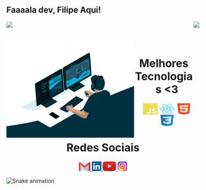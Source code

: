 ## Faaaala dev, Filipe Aqui!

<div>
  
  <img  height="140em" src="https://github-readme-stats.vercel.app/api?username=FilipeAsafe&show_icons=true&theme=great-gatsby&include_all_commits=true&count_private=true"/>
  <img align="right" height="140em" src="https://github-readme-stats.vercel.app/api/top-langs/?username=FilipeAsafe&layout=compact&langs_count=16&theme=great-gatsby"/>
</div>
<br>

<div  align="center"> 
  <div style="display: inline_block"><br>
    <img align="left" height="250" alt="coding-time" src="code.gif">
    <h1 align="center">Melhores Tecnologias <3</h1>
    <img align="center" height="30" width="40" alt="js-icon"  src="https://raw.githubusercontent.com/devicons/devicon/master/icons/javascript/javascript-plain.svg">
    <img align="center" height="30" width="40" alt="react-icon" src="https://raw.githubusercontent.com/devicons/devicon/master/icons/react/react-original.svg">
    <img align="center" height="30" width="40" alt="html-icon" src="https://raw.githubusercontent.com/devicons/devicon/master/icons/html5/html5-original.svg">
    <img align="center" height="30" width="40" alt="css-icon" src="https://raw.githubusercontent.com/devicons/devicon/master/icons/css3/css3-original.svg">
   </div>
    
  
  <h1 align="center">Redes Sociais</h1>
    <a href = "mailto: filipeasafe.a.matos@gmail.com">
      <img width="30" src="gmail.svg">
    </a>
    <a href = "https://www.linkedin.com/in/filipe-asafe-abreu-matos-087350216/">
      <img width="25" src="linkedin.svg">
    </a>
    <a href = "https://www.youtube.com/lipsrx">
      <img width="35" src="youtube.svg">
    </a>
    <a href = "https://instagram.com/lipeasafee?igshid=YmMyMTA2M2Y=">
      <img width="25" src="instagram.png">
    </a>
</div>
  
![Snake animation](https://github.com/FilipeAsafe/FilipeAsafe/blob/output/github-contribution-grid-snake.svg)
